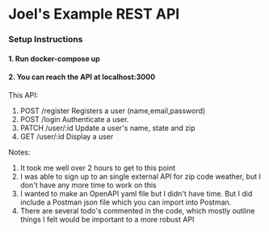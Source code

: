 # Joel's Example REST API

### Setup Instructions
#### 1. Run docker-compose up
#### 2. You can reach the API at localhost:3000


This API:
1. POST /register Registers a user (name,email,password)
2. POST /login Authenticate a user.
3. PATCH /user/:id Update a user's name, state and zip
4. GET /user/:id Display a user

Notes:
1. It took me well over 2 hours to get to this point
2. I was able to sign up to an single external API for zip code weather, but I don't have any more time to work on this
3. I wanted to make an OpenAPI yaml file but I didn't have time. But I did include a Postman json file which you can import into Postman.
4. There are several todo's commented in the code, which mostly outline things I felt would be important to a more robust API
